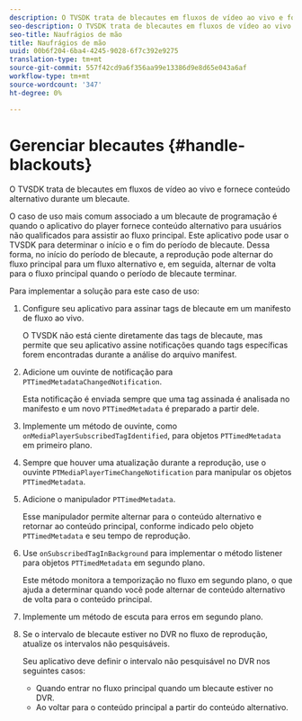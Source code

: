 ```yaml
---
description: O TVSDK trata de blecautes em fluxos de vídeo ao vivo e fornece conteúdo alternativo durante um blecaute.
seo-description: O TVSDK trata de blecautes em fluxos de vídeo ao vivo e fornece conteúdo alternativo durante um blecaute.
seo-title: Naufrágios de mão
title: Naufrágios de mão
uuid: 00b6f204-6ba4-4245-9028-6f7c392e9275
translation-type: tm+mt
source-git-commit: 557f42cd9a6f356aa99e13386d9e8d65e043a6af
workflow-type: tm+mt
source-wordcount: '347'
ht-degree: 0%

---
```



# Gerenciar blecautes {#handle-blackouts}

O TVSDK trata de blecautes em fluxos de vídeo ao vivo e fornece conteúdo alternativo durante um blecaute.

O caso de uso mais comum associado a um blecaute de programação é quando o aplicativo do player fornece conteúdo alternativo para usuários não qualificados para assistir ao fluxo principal. Este aplicativo pode usar o TVSDK para determinar o início e o fim do período de blecaute. Dessa forma, no início do período de blecaute, a reprodução pode alternar do fluxo principal para um fluxo alternativo e, em seguida, alternar de volta para o fluxo principal quando o período de blecaute terminar.

Para implementar a solução para este caso de uso:

1. Configure seu aplicativo para assinar tags de blecaute em um manifesto de fluxo ao vivo.

   O TVSDK não está ciente diretamente das tags de blecaute, mas permite que seu aplicativo assine notificações quando tags específicas forem encontradas durante a análise do arquivo manifest.
1. Adicione um ouvinte de notificação para `PTTimedMetadataChangedNotification`.

   Esta notificação é enviada sempre que uma tag assinada é analisada no manifesto e um novo `PTTimedMetadata` é preparado a partir dele.

1. Implemente um método de ouvinte, como `onMediaPlayerSubscribedTagIdentified`, para objetos `PTTimedMetadata` em primeiro plano.

1. Sempre que houver uma atualização durante a reprodução, use o ouvinte `PTMediaPlayerTimeChangeNotification` para manipular os objetos `PTTimedMetadata`.

1. Adicione o manipulador `PTTimedMetadata`.

   Esse manipulador permite alternar para o conteúdo alternativo e retornar ao conteúdo principal, conforme indicado pelo objeto `PTTimedMetadata` e seu tempo de reprodução.

1. Use `onSubscribedTagInBackground` para implementar o método listener para objetos `PTTimedMetadata` em segundo plano.

   Este método monitora a temporização no fluxo em segundo plano, o que ajuda a determinar quando você pode alternar de conteúdo alternativo de volta para o conteúdo principal.

1. Implemente um método de escuta para erros em segundo plano.
1. Se o intervalo de blecaute estiver no DVR no fluxo de reprodução, atualize os intervalos não pesquisáveis.

   Seu aplicativo deve definir o intervalo não pesquisável no DVR nos seguintes casos:

   * Quando entrar no fluxo principal quando um blecaute estiver no DVR.
   * Ao voltar para o conteúdo principal a partir do conteúdo alternativo.